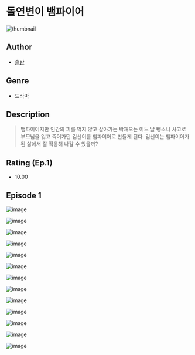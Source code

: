 # 돌연변이 뱀파이어
![thumbnail](https://image-comic.pstatic.net/user_contents_data/challenge_comic/2023/05/25/upload_4062871602049988152_480x623.jpeg)

## Author
- [솔탕](https://comic.naver.com/artistTitle?id=367257)

## Genre
- 드라마

## Description
> 뱀파이어지만 인간의 피를 먹지 않고 살아가는 박재오는 어느 날 뺑소니 사고로 부모님을 잃고 죽어가던 김선이를 뱀파이어로 만들게 된다. 김선이는 뱀파이어가 된 삶에서 잘 적응해 나갈 수 있을까?


## Rating (Ep.1)
- 10.00

## Episode 1
![image](https://image-comic.pstatic.net/user_contents_data/challenge_comic/2023/05/25/367257/upload_4123439510064674658.jpeg)

![image](https://image-comic.pstatic.net/user_contents_data/challenge_comic/2023/05/25/367257/upload_4120854344284464692.jpeg)

![image](https://image-comic.pstatic.net/user_contents_data/challenge_comic/2023/05/25/367257/upload_4134643344626366564.jpeg)

![image](https://image-comic.pstatic.net/user_contents_data/challenge_comic/2023/05/25/367257/upload_7378412846624159797.jpeg)

![image](https://image-comic.pstatic.net/user_contents_data/challenge_comic/2023/05/25/367257/upload_3630235986685081397.jpeg)

![image](https://image-comic.pstatic.net/user_contents_data/challenge_comic/2023/05/25/367257/upload_7305513941510468152.jpeg)

![image](https://image-comic.pstatic.net/user_contents_data/challenge_comic/2023/05/25/367257/upload_3617853273076349283.jpeg)

![image](https://image-comic.pstatic.net/user_contents_data/challenge_comic/2023/05/25/367257/upload_7292563894263035188.jpeg)

![image](https://image-comic.pstatic.net/user_contents_data/challenge_comic/2023/05/25/367257/upload_3977857384616309813.jpeg)

![image](https://image-comic.pstatic.net/user_contents_data/challenge_comic/2023/05/25/367257/upload_7003434099564360546.jpeg)

![image](https://image-comic.pstatic.net/user_contents_data/challenge_comic/2023/05/25/367257/upload_4120901623351698786.jpeg)

![image](https://image-comic.pstatic.net/user_contents_data/challenge_comic/2023/05/25/367257/upload_3703706439541744438.jpeg)

![image](https://image-comic.pstatic.net/user_contents_data/challenge_comic/2023/05/25/367257/upload_3760844575487714869.jpeg)
